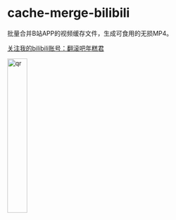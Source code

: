 # cache-merge-bilibili
批量合并B站APP的视频缓存文件，生成可食用的无损MP4。

[关注我的bilibili账号：翻滚吧年糕君](https://space.bilibili.com/1489684)


<img src="https://raw.githubusercontent.com/Oops404/cache-merge-bilibili/master/qr.png" width = "30%" height = "30%" alt="qr" align=center />
